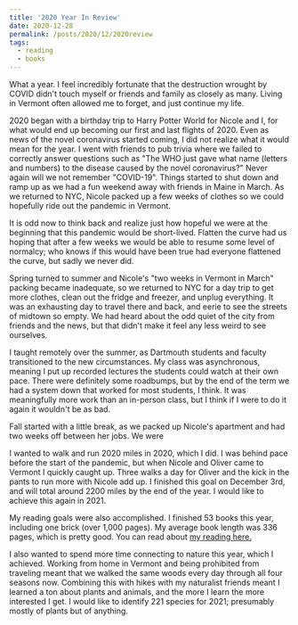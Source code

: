 ```yaml
---
title: '2020 Year In Review'
date: 2020-12-28
permalink: /posts/2020/12/2020review
tags:
  - reading
  - books
---
```


What a year. I feel incredibly fortunate that the destruction wrought by COVID didn't touch myself or friends and family as closely as many. Living in Vermont often allowed me to forget, and just continue my life.

2020 began with a birthday trip to Harry Potter World for Nicole and I, for what would end up becoming our first and last flights of 2020. Even as news of the novel coronavirus started coming, I did not realize what it would mean for the year. I went with friends to pub trivia where we failed to correctly answer questions such as "The WHO just gave what name (letters and numbers) to the disease caused by the novel coronavirus?" Never again will we not remember "COVID-19". Things started to shut down and ramp up as we had a fun weekend away with friends in Maine in March. As we returned to NYC, Nicole packed up a few weeks of clothes so we could hopefully ride out the pandemic in Vermont.

It is odd now to think back and realize just how hopeful we were at the beginning that this pandemic would be short-lived. Flatten the curve had us hoping that after a few weeks we would be able to resume some level of normalcy; who knows if this would have been true had everyone flattened the curve, but sadly we never did.

Spring turned to summer and Nicole's "two weeks in Vermont in March" packing became inadequate, so we returned to NYC for a day trip to get more clothes, clean out the fridge and freezer, and unplug everything. It was an exhausting day to travel there and back, and eerie to see the streets of midtown so empty. We had heard about the odd quiet of the city from friends and the news, but that didn't make it feel any less weird to see ourselves.

I taught remotely over the summer, as Dartmouth students and faculty transitioned to the new circumstances. My class was asynchronous, meaning I put up recorded lectures the students could watch at their own pace. There were definitely some roadbumps, but by the end of the term we had a system down that worked for most students, I think. It was meaningfully more work than an in-person class, but I think if I were to do it again it wouldn't be as bad.

Fall started with a little break, as we packed up Nicole's apartment and had two weeks off between her jobs. We were

I wanted to walk and run 2020 miles in 2020, which I did. I was behind pace before the start of the pandemic, but when Nicole and Oliver came to Vermont I quickly caught up. Three walks a day for Oliver and the kick in the pants to run more with Nicole add up. I finished this goal on December 3rd, and will total around 2200 miles by the end of the year. I would like to achieve this again in 2021.

My reading goals were also accomplished. I finished 53 books this year, including one brick (over 1,000 pages). My average book length was 336 pages, which is pretty good. You can read about [my reading here.](/posts/2020/12/2020reads.md)

I also wanted to spend more time connecting to nature this year, which I achieved. Working from home in Vermont and being prohibited from traveling meant that we walked the same woods every day through all four seasons now. Combining this with hikes with my naturalist friends meant I learned a ton about plants and animals, and the more I learn the more interested I get. I would like to identify 221 species for 2021; presumably mostly of plants but of anything. 


